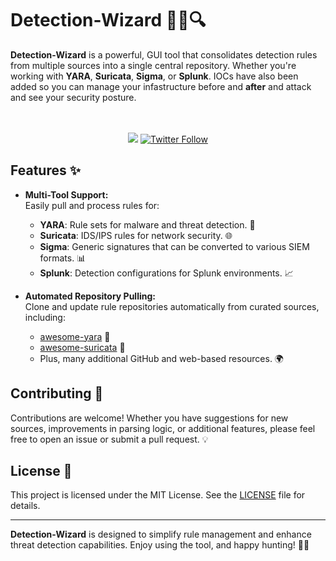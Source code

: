 # Detection-Wizard 🧙‍♂️🔍

**Detection-Wizard** is a powerful, GUI tool that consolidates detection rules from multiple sources into a single central repository. Whether you're working with **YARA**, **Suricata**, **Sigma**, or **Splunk**. IOCs have also been added so you can manage your infastructure before and **after** and attack and see your security posture.

<p align="center">
  <br><br>
    <a title="Hits" target="_blank" href="https://github.com/infinit3i/detection-wizard"><img src="https://hits.b3log.org/infinit3i/detection-wizard.svg"></a>
    <a title="Twitter" target="_blank" href="https://x.com/infinit3i"><img alt="Twitter Follow" src="https://img.shields.io/twitter/follow/b3logos?label=Follow&style=social"></a>
</p>



## Features ✨

- **Multi-Tool Support:**  
  Easily pull and process rules for:
  - **YARA**: Rule sets for malware and threat detection. 🦠
  - **Suricata**: IDS/IPS rules for network security. 🌐
  - **Sigma**: Generic signatures that can be converted to various SIEM formats. 📊
  - **Splunk**: Detection configurations for Splunk environments. 📈

- **Automated Repository Pulling:**  
  Clone and update rule repositories automatically from curated sources, including:
  - [awesome-yara](https://github.com/InQuest/awesome-yara) 📂
  - [awesome-suricata](https://github.com/satta/awesome-suricata) 🔗
  - Plus, many additional GitHub and web-based resources. 🌍

## Contributing 🤝

Contributions are welcome! Whether you have suggestions for new sources, improvements in parsing logic, or additional features, please feel free to open an issue or submit a pull request. 💡

## License 📄

This project is licensed under the MIT License. See the [LICENSE](LICENSE) file for details.

---

**Detection-Wizard** is designed to simplify rule management and enhance threat detection capabilities. Enjoy using the tool, and happy hunting! 🎯👀
